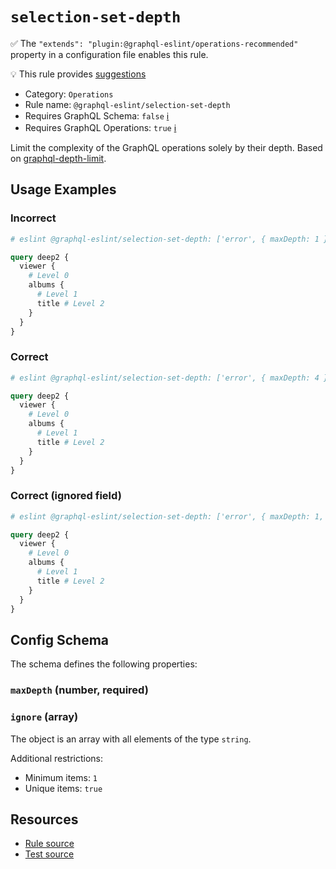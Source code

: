 # `selection-set-depth`

✅ The `"extends": "plugin:@graphql-eslint/operations-recommended"` property in a configuration file
enables this rule.

💡 This rule provides
[suggestions](https://eslint.org/docs/developer-guide/working-with-rules#providing-suggestions)

- Category: `Operations`
- Rule name: `@graphql-eslint/selection-set-depth`
- Requires GraphQL Schema: `false`
  [ℹ️](/docs/getting-started#extended-linting-rules-with-graphql-schema)
- Requires GraphQL Operations: `true`
  [ℹ️](/docs/getting-started#extended-linting-rules-with-siblings-operations)

Limit the complexity of the GraphQL operations solely by their depth. Based on
[graphql-depth-limit](https://npmjs.com/package/graphql-depth-limit).

## Usage Examples

### Incorrect

```graphql
# eslint @graphql-eslint/selection-set-depth: ['error', { maxDepth: 1 }]

query deep2 {
  viewer {
    # Level 0
    albums {
      # Level 1
      title # Level 2
    }
  }
}
```

### Correct

```graphql
# eslint @graphql-eslint/selection-set-depth: ['error', { maxDepth: 4 }]

query deep2 {
  viewer {
    # Level 0
    albums {
      # Level 1
      title # Level 2
    }
  }
}
```

### Correct (ignored field)

```graphql
# eslint @graphql-eslint/selection-set-depth: ['error', { maxDepth: 1, ignore: ['albums'] }]

query deep2 {
  viewer {
    # Level 0
    albums {
      # Level 1
      title # Level 2
    }
  }
}
```

## Config Schema

The schema defines the following properties:

### `maxDepth` (number, required)

### `ignore` (array)

The object is an array with all elements of the type `string`.

Additional restrictions:

- Minimum items: `1`
- Unique items: `true`

## Resources

- [Rule source](https://github.com/B2o5T/graphql-eslint/tree/master/packages/plugin/src/rules/selection-set-depth.ts)
- [Test source](https://github.com/B2o5T/graphql-eslint/tree/master/packages/plugin/tests/selection-set-depth.spec.ts)

